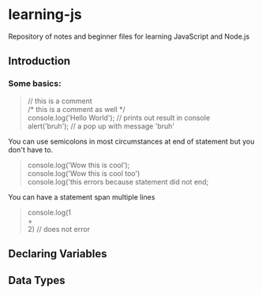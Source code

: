 # learning-js
Repository of notes and beginner files for learning JavaScript and Node.js 

## Introduction
### Some basics:
> // this is a comment\
> /* this is a comment as well */\
> console.log('Hello World'); // prints out result in console\
> alert('bruh'); // a pop up with message 'bruh'

You can use semicolons in most circumstances at end of statement but you don't have to.

> console.log('Wow this is cool');\
> console.log('Wow this is cool too')\
> console.log('this errors because statement did not end;

You can have a statement span multiple lines

> console.log(1\
> +\
> 2)  // does not error

## Declaring Variables

## Data Types

